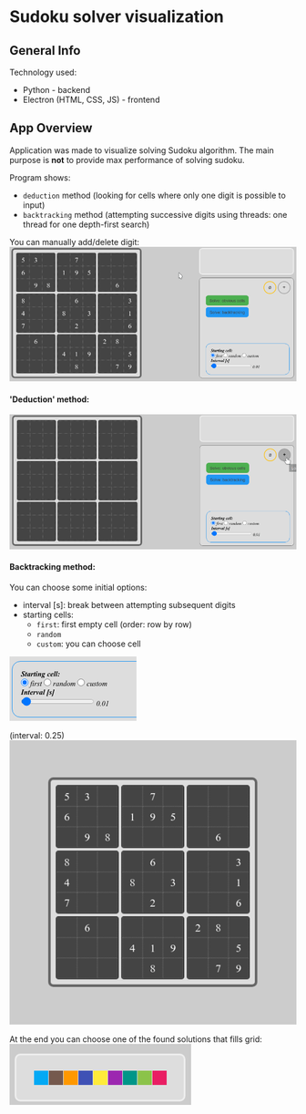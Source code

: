 # Sudoku solver visualization

## General Info

Technology used:
* Python - backend
* Electron (HTML, CSS, JS) - frontend


## App Overview

Application was made to visualize solving Sudoku algorithm.
The main purpose is **not** to provide max performance of solving sudoku.  

Program shows:
* `deduction` method (looking for cells where only one digit is possible to input)
* `backtracking` method (attempting successive digits using threads: one thread for one depth-first search)


You can manually add/delete digit:
![Add/Delete](./docs/create.gif)

#### 'Deduction' method:

![Deduction](./docs/deduction.gif)  



#### Backtracking method:

You can choose some initial options:
* interval [s]: break between attempting subsequent digits
* starting cells:
    * `first`: first empty cell (order: row by row)
    * `random`
    * `custom`: you can choose cell

![Options](./docs/starting_options.png)  



(interval: 0.25)
![Backtracking](./docs/backtracking.gif)


At the end you can choose one of the found solutions that fills grid:
![Solutions](./docs/solutions.png)
